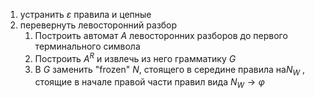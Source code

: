1) устранить $\varepsilon$ правила и цепные
2) перевернуть левосторонний разбор
	1) Построить автомат $A$ левосторонних разборов до первого терминального символа
	2) Построить $A^R$ и извлечь из него грамматику $G$  
	3) В $G$ заменить "frozen" $N$, стоящего в середине правила на$N_W$ , стоящие в  начале правой части правил вида $N_W \to \varphi$ 